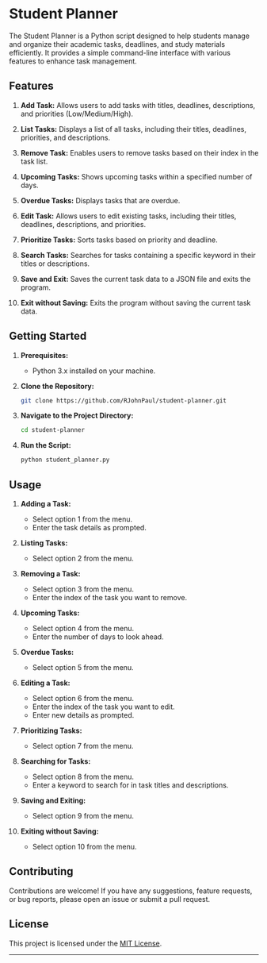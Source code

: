 # Student Planner

The Student Planner is a Python script designed to help students manage and organize their academic tasks, deadlines, and study materials efficiently. It provides a simple command-line interface with various features to enhance task management.

## Features

1. **Add Task:** Allows users to add tasks with titles, deadlines, descriptions, and priorities (Low/Medium/High).

2. **List Tasks:** Displays a list of all tasks, including their titles, deadlines, priorities, and descriptions.

3. **Remove Task:** Enables users to remove tasks based on their index in the task list.

4. **Upcoming Tasks:** Shows upcoming tasks within a specified number of days.

5. **Overdue Tasks:** Displays tasks that are overdue.

6. **Edit Task:** Allows users to edit existing tasks, including their titles, deadlines, descriptions, and priorities.

7. **Prioritize Tasks:** Sorts tasks based on priority and deadline.

8. **Search Tasks:** Searches for tasks containing a specific keyword in their titles or descriptions.

9. **Save and Exit:** Saves the current task data to a JSON file and exits the program.

10. **Exit without Saving:** Exits the program without saving the current task data.

## Getting Started

1. **Prerequisites:**
   - Python 3.x installed on your machine.

2. **Clone the Repository:**
   ```bash
   git clone https://github.com/RJohnPaul/student-planner.git
   ```

3. **Navigate to the Project Directory:**
   ```bash
   cd student-planner
   ```

4. **Run the Script:**
   ```bash
   python student_planner.py
   ```

## Usage

1. **Adding a Task:**
   - Select option 1 from the menu.
   - Enter the task details as prompted.

2. **Listing Tasks:**
   - Select option 2 from the menu.

3. **Removing a Task:**
   - Select option 3 from the menu.
   - Enter the index of the task you want to remove.

4. **Upcoming Tasks:**
   - Select option 4 from the menu.
   - Enter the number of days to look ahead.

5. **Overdue Tasks:**
   - Select option 5 from the menu.

6. **Editing a Task:**
   - Select option 6 from the menu.
   - Enter the index of the task you want to edit.
   - Enter new details as prompted.

7. **Prioritizing Tasks:**
   - Select option 7 from the menu.

8. **Searching for Tasks:**
   - Select option 8 from the menu.
   - Enter a keyword to search for in task titles and descriptions.

9. **Saving and Exiting:**
   - Select option 9 from the menu.

10. **Exiting without Saving:**
    - Select option 10 from the menu.

## Contributing

Contributions are welcome! If you have any suggestions, feature requests, or bug reports, please open an issue or submit a pull request.

## License

This project is licensed under the [MIT License](LICENSE).

---
